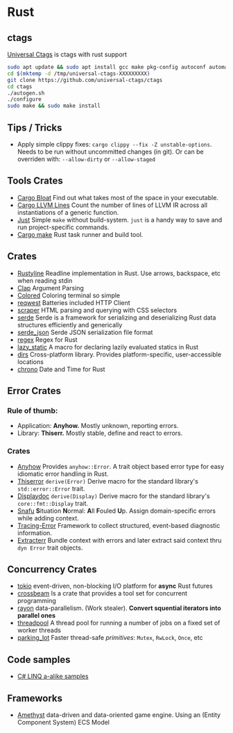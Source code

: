 # Rust

## ctags
[Universal Ctags](https://github.com/universal-ctags/ctags) is ctags with rust support
```bash
sudo apt update && sudo apt install gcc make pkg-config autoconf automake python3-docutils libseccomp-dev libjansson-dev libyaml-dev libxml2-dev
cd $(mktemp -d /tmp/universal-ctags-XXXXXXXXX)
git clone https://github.com/universal-ctags/ctags
cd ctags
./autogen.sh
./configure
sudo make && sudo make install
```

## Tips / Tricks
- Apply simple clippy fixes: `cargo clippy --fix -Z unstable-options`. Needs to be run without uncommitted changes (in git). Or can be overriden with: `--allow-dirty` or `--allow-staged`

## Tools Crates
- [Cargo Bloat](https://github.com/RazrFalcon/cargo-bloat) Find out what takes most of the space in your executable.
- [Cargo LLVM Lines](https://github.com/dtolnay/cargo-llvm-lines) Count the number of lines of LLVM IR across all instantiations of a generic function.
- [Just](https://github.com/casey/just) Simple  `make` without build-system. `just` is a handy way to save and run project-specific commands.
- [Cargo make](https://github.com/sagiegurari/cargo-make) Rust task runner and build tool.

## Crates
- [Rustyline](https://crates.io/crates/rustyline/) Readline implementation in Rust. Use arrows, backspace, etc when reading stdin
- [Clap](https://github.com/clap-rs/clap) Argument Parsing
- [Colored](https://github.com/mackwic/colored) Coloring terminal so simple
- [reqwest](https://github.com/seanmonstar/reqwest) Batteries included HTTP Client
- [scraper](https://github.com/causal-agent/scraper) HTML parsing and querying with CSS selectors
- [serde](https://github.com/serde-rs/serde) Serde is a framework for serializing and deserializing Rust data structures efficiently and generically
- [serde_json](https://github.com/serde-rs/json) Serde JSON serialization file format
- [regex](https://github.com/rust-lang/regex) Regex for Rust
- [lazy_static](https://github.com/rust-lang-nursery/lazy-static.rs) A macro for declaring lazily evaluated statics in Rust
- [dirs](https://github.com/dirs-dev/dirs-rs) Cross-platform library. Provides platform-specific, user-accessible locations
- [chrono](https://github.com/chronotope/chrono) Date and Time for Rust

## Error Crates
### Rule of thumb:
- Application: **Anyhow.** Mostly unknown, reporting errors.
- Library: **Thiserr.** Mostly stable, define and react to errors.

### Crates
- [Anyhow](https://crates.io/crates/anyhow) Provides `anyhow::Error`. A trait object based error type for easy idiomatic error handling in Rust.
- [Thiserror](https://crates.io/crates/thiserror) `derive(Error)` Derive macro for the standard library's `std::error::Error` trait.
- [Displaydoc](https://crates.io/crates/displaydoc) `derive(Display)` Derive macro for the standard library's `core::fmt::Display` trait.
- [Snafu](https://crates.io/crates/snafu) **S**ituation **N**ormal: **A**ll **F**ouled **U**p. Assign domain-specific errors while adding context.
- [Tracing-Error](https://crates.io/crates/tracing-error) Framework to collect structured, event-based diagnostic information.
- [Extracterr](https://crates.io/crates/extracterr) Bundle context with errors and later extract said context thru `dyn Error` trait objects.

## Concurrency Crates
- [tokio](https://github.com/tokio-rs/tokio) event-driven, non-blocking I/O platform for **async** Rust futures
- [crossbeam](https://github.com/crossbeam-rs/crossbeam) Is a crate that provides a tool set for concurrent programming
- [rayon](https://github.com/rayon-rs/rayon) data-parallelism. (Work stealer). **Convert squential iterators into parallel ones**
- [threadpool](https://github.com/rust-threadpool/rust-threadpool) A thread pool for running a number of jobs on a fixed set of worker threads
- [parking_lot](https://github.com/Amanieu/parking_lot) Faster thread-safe *primitives*: `Mutex`, `RwLock`, `Once`, etc

## Code samples
- [C# LINQ a-alike samples](https://gist.github.com/leonardo-m/6e9315a57fe9caa893472c2935e9d589)

## Frameworks
- [Amethyst](https://github.com/amethyst/amethyst) data-driven and data-oriented game engine. Using an (Entity Component System) ECS Model

